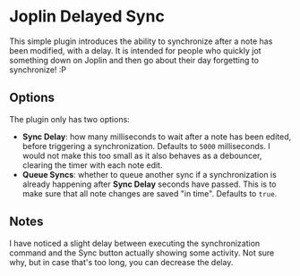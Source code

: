 # Joplin Delayed Sync

This simple plugin introduces the ability to synchronize after a note has been modified, with a delay. It is intended for people who quickly jot something down on Joplin and then go about their day forgetting to synchronize! :P

## Options

The plugin only has two options:

 - **Sync Delay**: how many milliseconds to wait after a note has been edited, before triggering a synchronization. Defaults to `5000` milliseconds. I would not make this too small as it also behaves as a debouncer, clearing the timer with each note edit.
 - **Queue Syncs**: whether to queue another sync if a synchronization is already happening after **Sync Delay** seconds have passed. This is to make sure that all note changes are saved "in time". Defaults to `true`.

## Notes

I have noticed a slight delay between executing the synchronization command and the Sync button actually showing some activity. Not sure why, but in case that's too long, you can decrease the delay.
